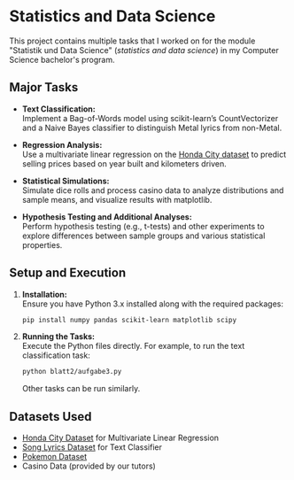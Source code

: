 # Statistics and Data Science

This project contains multiple tasks that I worked on for the module "Statistik und Data Science" (_statistics and data science_) in my Computer Science bachelor's program.

## Major Tasks

- **Text Classification:**  
  Implement a Bag-of-Words model using scikit-learn’s CountVectorizer and a Naive Bayes classifier to distinguish Metal lyrics from non-Metal.

- **Regression Analysis:**  
  Use a multivariate linear regression on the [Honda City dataset](https://www.kaggle.com/datasets/nehalbirla/vehicle-dataset-from-cardekho) to predict selling prices based on year built and kilometers driven.

- **Statistical Simulations:**  
  Simulate dice rolls and process casino data to analyze distributions and sample means, and visualize results with matplotlib.

- **Hypothesis Testing and Additional Analyses:**  
  Perform hypothesis testing (e.g., t-tests) and other experiments to explore differences between sample groups and various statistical properties.

## Setup and Execution

1. **Installation:**  
   Ensure you have Python 3.x installed along with the required packages:
   ```bash
   pip install numpy pandas scikit-learn matplotlib scipy
   ```
   
2. **Running the Tasks:**  
   Execute the Python files directly. For example, to run the text classification task:
   ```bash
   python blatt2/aufgabe3.py
   ```
   Other tasks can be run similarly.

## Datasets Used

- [Honda City Dataset](https://www.kaggle.com/datasets/nehalbirla/vehicle-dataset-from-cardekho) for Multivariate Linear Regression
- [Song Lyrics Dataset](https://www.kaggle.com/datasets/mateibejan/multilingual-lyrics-for-genre-classification) for Text Classifier
- [Pokemon Dataset](https://www.kaggle.com/datasets/abcsds/pokemon)
- Casino Data (provided by our tutors)